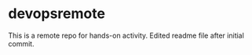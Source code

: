 # devopsremote
This is a remote repo for hands-on activity.
Edited readme file after initial commit.

